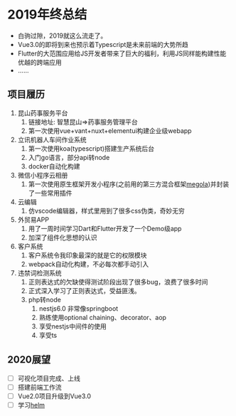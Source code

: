 # 2019年终总结
 - 白驹过隙，2019就这么流走了。
 - Vue3.0的即将到来也预示着Typescript是未来前端的大势所趋
 - Flutter的大范围应用给JS开发者带来了巨大的福利，利用JS同样能构建性能优越的跨端应用
 - ......
## 项目履历
1. 昆山药事服务平台
   1. 链接地址: 智慧昆山=>药事服务管理平台
   2. 第一次使用vue+vant+nuxt+elementui构建企业级webapp
2. 立讯机器人车间作业系统
   1. 第一次使用koa(typescript)搭建生产系统后台
   2. 入门go语言，部分api转node
   3. docker自动化构建
3. 微信小程序云相册
   1. 第一次使用原生框架开发小程序(之前用的第三方混合框架[megola](https://github.com/kaola-fed/megalo))并封装了一些常用插件
4. 云编辑
   1. 仿vscode编辑器，样式里用到了很多css伪类，奇妙无穷
5. 外贸易APP
   1. 用了一周时间学习Dart和Flutter开发了一个Demo级app
   2. 加深了组件化思想的认识
6. 客户系统
   1. 客户系统令我印象最深的就是它的权限模块
   2. webpack自动化构建，不必每次都手动引入
7. 违禁词检测系统
   1. 正则表达式的欠缺使得测试阶段出现了很多bug，浪费了很多时间
   2. 正式深入学习了正则表达式，受益匪浅。
   3. php转node
      1. nestjs6.0 非常像springboot
      2. 熟练使用optional chaining、decorator、aop
      3. 享受nestjs中间件的使用
      4. 享受ts
## 2020展望
- [ ]  可视化项目完成、上线
- [ ]  搭建前端工作流
- [ ]  Vue2.0项目升级到Vue3.0
- [ ]  学习[helm](https://github.com/helm/helm)
